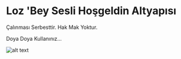 # Loz 'Bey Sesli Hoşgeldin Altyapısı

Çalınması Serbesttir.
Hak Mak Yoktur.

Doya Doya Kullanınız...

![alt text](https://i.hizliresim.com/MuxgnU.png)
